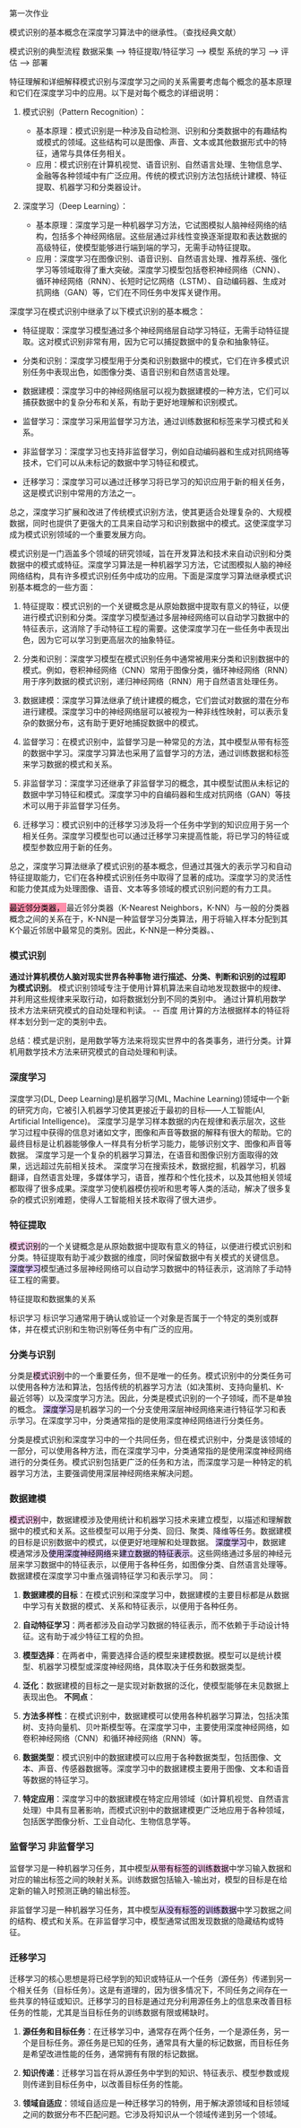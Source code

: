 
第一次作业

模式识别的基本概念在深度学习算法中的继承性。（查找经典文献）

模式识别的典型流程
 数据采集 --> 特征提取/特征学习 -->  模型 系统的学习 --> 评估 -->  部署



特征理解和详细解释模式识别与深度学习之间的关系需要考虑每个概念的基本原理和它们在深度学习中的应用。以下是对每个概念的详细说明：

1. 模式识别（Pattern Recognition）：
   - 基本原理：模式识别是一种涉及自动检测、识别和分类数据中的有趣结构或模式的领域。这些结构可以是图像、声音、文本或其他数据形式中的特征，通常与具体任务相关。
   - 应用：模式识别在计算机视觉、语音识别、自然语言处理、生物信息学、金融等各种领域中有广泛应用。传统的模式识别方法包括统计建模、特征提取、机器学习和分类器设计。

2. 深度学习（Deep Learning）：
   - 基本原理：深度学习是一种机器学习方法，它试图模拟人脑神经网络的结构，包括多个神经网络层。这些层通过非线性变换逐渐提取和表达数据的高级特征，使模型能够进行端到端的学习，无需手动特征提取。
   - 应用：深度学习在图像识别、语音识别、自然语言处理、推荐系统、强化学习等领域取得了重大突破。深度学习模型包括卷积神经网络（CNN）、循环神经网络（RNN）、长短时记忆网络（LSTM）、自动编码器、生成对抗网络（GAN）等，它们在不同任务中发挥关键作用。

深度学习在模式识别中继承了以下模式识别的基本概念：

- 特征提取：深度学习模型通过多个神经网络层自动学习特征，无需手动特征提取。这对模式识别非常有用，因为它可以捕捉数据中的复杂和抽象特征。

- 分类和识别：深度学习模型用于分类和识别数据中的模式，它们在许多模式识别任务中表现出色，如图像分类、语音识别和自然语言处理。

- 数据建模：深度学习中的神经网络层可以视为数据建模的一种方法，它们可以捕获数据中的复杂分布和关系，有助于更好地理解和识别模式。

- 监督学习：深度学习采用监督学习方法，通过训练数据和标签来学习模式和关系。

- 非监督学习：深度学习也支持非监督学习，例如自动编码器和生成对抗网络等技术，它们可以从未标记的数据中学习特征和模式。

- 迁移学习：深度学习可以通过迁移学习将已学习的知识应用于新的相关任务，这是模式识别中常用的方法之一。

总之，深度学习扩展和改进了传统模式识别方法，使其更适合处理复杂的、大规模数据，同时也提供了更强大的工具来自动学习和识别数据中的模式。这使深度学习成为模式识别领域的一个重要发展方向。


模式识别是一门涵盖多个领域的研究领域，旨在开发算法和技术来自动识别和分类数据中的模式或特征。深度学习算法是一种机器学习方法，它试图模拟人脑的神经网络结构，具有许多模式识别任务中成功的应用。下面是深度学习算法继承模式识别基本概念的一些方面：

1. 特征提取：模式识别的一个关键概念是从原始数据中提取有意义的特征，以便进行模式识别和分类。深度学习模型通过多层神经网络可以自动学习数据中的特征表示，这消除了手动特征工程的需要。这使深度学习在一些任务中表现出色，因为它可以学习到更高层次的抽象特征。

2. 分类和识别：深度学习模型在模式识别任务中通常被用来分类和识别数据中的模式。例如，卷积神经网络（CNN）常用于图像分类，循环神经网络（RNN）用于序列数据的模式识别，递归神经网络（RNN）用于自然语言处理任务。

3. 数据建模：深度学习算法继承了统计建模的概念，它们尝试对数据的潜在分布进行建模。深度学习中的神经网络层可以被视为一种非线性映射，可以表示复杂的数据分布，这有助于更好地捕捉数据中的模式。

4. 监督学习：在模式识别中，监督学习是一种常见的方法，其中模型从带有标签的数据中学习。深度学习算法也采用了监督学习的方法，通过训练数据和标签来学习数据的模式和关系。

5. 非监督学习：深度学习还继承了非监督学习的概念，其中模型试图从未标记的数据中学习特征和模式。深度学习中的自编码器和生成对抗网络（GAN）等技术可以用于非监督学习任务。

6. 迁移学习：模式识别中的迁移学习涉及将一个任务中学到的知识应用于另一个相关任务。深度学习模型也可以通过迁移学习来提高性能，将已学习的特征或模型参数应用于新的任务。

总之，深度学习算法继承了模式识别的基本概念，但通过其强大的表示学习和自动特征提取能力，它们在各种模式识别任务中取得了显著的成功。深度学习的灵活性和能力使其成为处理图像、语音、文本等多领域的模式识别问题的有力工具。


<mark style="background: #FF5582A6;">最近邻分类器，  </mark>
最近邻分类器（K-Nearest Neighbors，K-NN）与一般的分类器概念之间的关系在于，K-NN是一种监督学习分类算法，用于将输入样本分配到其K个最近邻居中最常见的类别。因此，K-NN是一种分类器。、


### 模式识别
**通过计算机模仿人脑对现实世界各种事物 进行描述、分类、判断和识别的过程即为模式识别**。
模式识别领域专注于使用计算机算法来自动地发现数据中的规律、并利用这些规律来采取行动，如将数据划分到不同的类别中。
通过计算机用数学技术方法来研究模式的自动处理和判读。 -- 百度
用计算的方法根据样本的特征将样本划分到一定的类别中去。

总结：模式是识别，是用数学等方法来将现实世界中的各类事务，进行分类。计算机用数学技术方法来研究模式的自动处理和判读。
### 深度学习
深度学习(DL, Deep Learning)是机器学习(ML, Machine Learning)领域中一个新的研究方向，它被引入机器学习使其更接近于最初的目标——人工智能(AI, Artificial Intelligence)。 深度学习是学习样本数据的内在规律和表示层次，这些学习过程中获得的信息对诸如文字，图像和声音等数据的解释有很大的帮助。它的最终目标是让机器能够像人一样具有分析学习能力，能够识别文字、图像和声音等数据。 深度学习是一个复杂的机器学习算法，在语音和图像识别方面取得的效果，远远超过先前相关技术。 深度学习在搜索技术，数据挖掘，机器学习，机器翻译，自然语言处理，多媒体学习，语音，推荐和个性化技术，以及其他相关领域都取得了很多成果。深度学习使机器模仿视听和思考等人类的活动，解决了很多复杂的模式识别难题，使得人工智能相关技术取得了很大进步。


### 特征提取
<mark style="background: #FFB8EBA6;">模式识别</mark>的一个关键概念是从原始数据中提取有意义的特征，以便进行模式识别和分类。特征提取有助于减少数据的维度，同时保留数据中有关模式的关键信息。
<mark style="background: #D2B3FFA6;">深度学习</mark>模型通过多层神经网络可以自动学习数据中的特征表示，这消除了手动特征工程的需要。

特征提取和数据集的关系

标识学习
标识学习通常用于确认或验证一个对象是否属于一个特定的类别或群体，并在模式识别和生物识别等任务中有广泛的应用。

### 分类与识别
分类是<mark style="background: #FFB8EBA6;">模式识别</mark>中的一个重要任务，但不是唯一的任务。模式识别中的分类任务可以使用各种方法和算法，包括传统的机器学习方法（如决策树、支持向量机、K-最近邻等）以及深度学习方法。因此，分类是模式识别的一个子领域，而不是单独的概念。
<mark style="background: #D2B3FFA6;">深度学习</mark>是机器学习的一个分支使用深层神经网络来进行特征学习和表示学习。在深度学习中，分类通常指的是使用深度神经网络进行分类任务。

分类是模式识别和深度学习中的一个共同任务，但在模式识别中，分类是该领域的一部分，可以使用各种方法，而在深度学习中，分类通常指的是使用深度神经网络进行的分类任务。模式识别包括更广泛的任务和方法，而深度学习是一种特定的机器学习方法，主要强调使用深层神经网络来解决问题。

### 数据建模
<mark style="background: #FFB8EBA6;">模式识别</mark>中，数据建模涉及使用统计和机器学习技术来建立模型，以描述和理解数据中的模式和关系。这些模型可以用于分类、回归、聚类、降维等任务。数据建模的目标是识别数据中的模式，以便更好地理解和处理数据。
<mark style="background: #D2B3FFA6;">深度学习</mark>中，数据建模通常涉及<mark style="background: #D2B3FFA6;">使用深度神经网络</mark>来<mark style="background: #D2B3FFA6;">建立数据的特征表示</mark>。这些网络通过多层的神经元层来学习数据中的特征表示，以便用于各种任务，如图像分类、自然语言处理等。数据建模在深度学习中重点强调特征学习和表示学习。
同：
1. **数据建模的目标**：在模式识别和深度学习中，数据建模的主要目标都是从数据中学习有关数据的模式、关系和特征表示，以便用于各种任务。
    
2. **自动特征学习**：两者都涉及自动学习数据的特征表示，而不依赖于手动设计特征。这有助于减少特征工程的负担。
    
3. **模型选择**：在两者中，需要选择合适的模型来建模数据。模型可以是统计模型、机器学习模型或深度神经网络，具体取决于任务和数据类型。
    
4. **泛化**：数据建模的目标之一是实现对新数据的泛化，使模型能够在未见数据上表现出色。
**不同点**：

1. **方法多样性**：在模式识别中，数据建模可以使用各种机器学习算法，包括决策树、支持向量机、贝叶斯模型等。在深度学习中，主要使用深度神经网络，如卷积神经网络（CNN）和循环神经网络（RNN）等。
    
2. **数据类型**：模式识别中的数据建模可以应用于各种数据类型，包括图像、文本、声音、传感器数据等。深度学习中的数据建模主要用于图像、文本和语音等数据的特征学习。
    
3. **特定应用**：深度学习中的数据建模在特定应用领域（如计算机视觉、自然语言处理）中具有显著影响，而模式识别中的数据建模更广泛地应用于各种领域，包括医学图像分析、工业自动化、生物信息学等。


### 监督学习 非监督学习
监督学习是一种机器学习任务，其中模型<mark style="background: #FFB8EBA6;">从带有标签的训练数据</mark>中学习输入数据和对应的输出标签之间的映射关系。训练数据包括输入-输出对，模型的目标是在给定新的输入时预测正确的输出标签。

非监督学习是一种机器学习任务，其中模型<mark style="background: #D2B3FFA6;">从没有标签的训练数据</mark>中学习数据之间的结构、模式和关系。在非监督学习中，模型通常试图发现数据的隐藏结构或特征。

### 迁移学习
迁移学习的核心思想是将已经学到的知识或特征从一个任务（源任务）传递到另一个相关任务（目标任务）。这是有道理的，因为很多情况下，不同任务之间存在一些共享的特征或知识。迁移学习的目标是通过充分利用源任务上的信息来改善目标任务的性能，尤其是当目标任务的训练数据有限或稀缺时。

1. **源任务和目标任务**：在迁移学习中，通常存在两个任务，一个是源任务，另一个是目标任务。源任务是已知的任务，通常具有大量的标记数据，而目标任务是希望改进性能的任务，通常拥有有限的标记数据。
    
2. **知识传递**：迁移学习旨在将从源任务中学到的知识、特征表示、模型参数或规则传递到目标任务中，以改善目标任务的性能。
    
3. **领域自适应**：领域自适应是一种迁移学习的特例，用于解决源领域和目标领域之间的数据分布不匹配问题。它涉及将知识从一个领域传递到另一个领域。